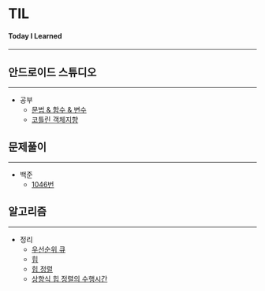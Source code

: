 # TIL
#### Today I Learned
---

## 안드로이드 스튜디오
---
* 공부
  + [문법 & 함수 & 변수](./androidStudio/kotlinGrammar.md)
  + [코틀린 객체지향](./androidStudio/kotlinOOP.md)
## 문제풀이
---
* 백준
  + [1046번](./백준/1046번.md)

## 알고리즘
---
* 정리
  + [우선순위 큐](./algorithm/priorityQueue.md)
  + [힙](./algorithm/heap.md)
  + [힙 정렬](./algorithm/heapSort.md)
  + [상향식 힙 정렬의 수행시간](./algorithm/상향식.md)
